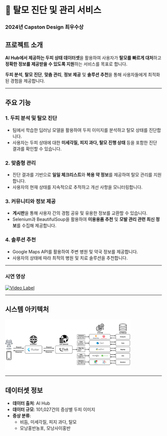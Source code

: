 # 📱 탈모 진단 및 관리 서비스
### 2024년 Capston Design 최우수상
## 프로젝트 소개

**AI Hub에서 제공하는 두피 상태 데이터셋**을 활용하여 사용자가 **탈모를 빠르게 대처**하고 **정확한 정보를 제공받을 수 있도록 지원**하는 서비스를 목표로 합니다.

**두피 분석**, **탈모 진단**, **맞춤 관리**, **정보 제공** 및 **솔루션 추천**을 통해 사용자들에게 최적화된 경험을 제공합니다.

---

## 주요 기능

### 1. 두피 분석 및 탈모 진단
- 팀에서 학습한 딥러닝 모델을 활용하여 두피 이미지를 분석하고 탈모 상태를 진단합니다.
- 사용자는 두피 상태에 대한 **미세각질, 피지 과다, 탈모 진행 상태** 등을 포함한 진단 결과를 확인할 수 있습니다.

### 2. 맞춤형 관리
- 진단 결과를 기반으로 **일일 체크리스트**와 **복용 약 정보**를 제공하여 탈모 관리를 지원합니다.
- 사용자의 현재 상태를 지속적으로 추적하고 개선 사항을 모니터링합니다.

### 3. 커뮤니티와 정보 제공
- **게시판**을 통해 사용자 간의 경험 공유 및 유용한 정보를 교환할 수 있습니다.
- Selenium과 BeautifulSoup을 활용하여 **미용용품 추천** 및 **모발 관리 관련 최신 정보**를 수집해 제공합니다.

### 4. 솔루션 추천
- Google Maps API를 활용하여 주변 병원 및 약국 정보를 제공합니다.
- 사용자의 상태에 따라 최적의 병원 및 치료 솔루션을 추천합니다.

---

### 시연 영상
[![Video Label](http://img.youtube.com/vi/1LfC3Bn7Mjg/0.jpg)](https://youtu.be/1LfC3Bn7Mjg)

---

## 시스템 아키텍처
<img src="img.png" width = 80%>

---

## 데이터셋 정보

- **데이터 출처**: AI Hub
- **데이터 규모**: 101,027건의 증상별 두피 이미지
- **증상 분류**:
    - 비듬, 미세각질, 피지 과다, 탈모
    - 모낭홍반농포, 모낭사이홍반
